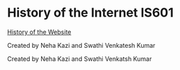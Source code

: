 # History of the Internet IS601

[History of the Website](http://kazi-kumar.eastus.azurecontainer.io)
 

Created by Neha Kazi and Swathi Venkatesh Kumar

Created by Neha Kazi
and Swathi Venkatsh Kumar


